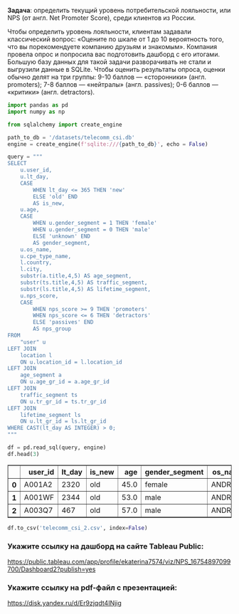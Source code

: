 **Задача**: определить текущий уровень потребительской лояльности, или NPS (от англ. Net Promoter Score), среди клиентов из России. 

Чтобы определить уровень лояльности, клиентам задавали классический вопрос: «Оцените по шкале от 1 до 10 вероятность того, что вы порекомендуете компанию друзьям и знакомым».
Компания провела опрос и попросила вас подготовить дашборд с его итогами. Большую базу данных для такой задачи разворачивать не стали и выгрузили данные в SQLite. 
Чтобы оценить результаты опроса, оценки обычно делят на три группы:
9-10 баллов — «cторонники» (англ. promoters);
7-8 баллов — «нейтралы» (англ. passives);
0-6 баллов — «критики» (англ. detractors).



```python
import pandas as pd
import numpy as np

from sqlalchemy import create_engine
```


```python
path_to_db = '/datasets/telecomm_csi.db'
engine = create_engine(f'sqlite:///{path_to_db}', echo = False)
```


```python
query = """
SELECT 
    u.user_id,
    u.lt_day,
    CASE
        WHEN lt_day <= 365 THEN 'new'
        ELSE 'old' END
        AS is_new,
    u.age,
    CASE 
        WHEN u.gender_segment = 1 THEN 'female'
        WHEN u.gender_segment = 0 THEN 'male'
        ELSE 'unknown' END
        AS gender_segment,
    u.os_name,
    u.cpe_type_name,
    l.country,
    l.city,
    substr(a.title,4,5) AS age_segment,
    substr(ts.title,4,5) AS traffic_segment,
    substr(ls.title,4,5) AS lifetime_segment,
    u.nps_score,
    CASE
        WHEN nps_score >= 9 THEN 'promoters'
        WHEN nps_score <= 6 THEN 'detractors'
        ELSE 'passives' END
        AS nps_group
FROM
    "user" u 
LEFT JOIN
    location l 
    ON u.location_id = l.location_id
LEFT JOIN
    age_segment a
    ON u.age_gr_id = a.age_gr_id
LEFT JOIN
    traffic_segment ts 
    ON u.tr_gr_id = ts.tr_gr_id 
LEFT JOIN
    lifetime_segment ls 
    ON u.lt_gr_id = ls.lt_gr_id
WHERE CAST(lt_day AS INTEGER) > 0;
"""
```


```python
df = pd.read_sql(query, engine)
df.head(3)
```




<div>
<style scoped>
    .dataframe tbody tr th:only-of-type {
        vertical-align: middle;
    }

    .dataframe tbody tr th {
        vertical-align: top;
    }

    .dataframe thead th {
        text-align: right;
    }
</style>
<table border="1" class="dataframe">
  <thead>
    <tr style="text-align: right;">
      <th></th>
      <th>user_id</th>
      <th>lt_day</th>
      <th>is_new</th>
      <th>age</th>
      <th>gender_segment</th>
      <th>os_name</th>
      <th>cpe_type_name</th>
      <th>country</th>
      <th>city</th>
      <th>age_segment</th>
      <th>traffic_segment</th>
      <th>lifetime_segment</th>
      <th>nps_score</th>
      <th>nps_group</th>
    </tr>
  </thead>
  <tbody>
    <tr>
      <th>0</th>
      <td>A001A2</td>
      <td>2320</td>
      <td>old</td>
      <td>45.0</td>
      <td>female</td>
      <td>ANDROID</td>
      <td>SMARTPHONE</td>
      <td>Россия</td>
      <td>Уфа</td>
      <td>45-54</td>
      <td>1-5</td>
      <td>36+</td>
      <td>10</td>
      <td>promoters</td>
    </tr>
    <tr>
      <th>1</th>
      <td>A001WF</td>
      <td>2344</td>
      <td>old</td>
      <td>53.0</td>
      <td>male</td>
      <td>ANDROID</td>
      <td>SMARTPHONE</td>
      <td>Россия</td>
      <td>Киров</td>
      <td>45-54</td>
      <td>1-5</td>
      <td>36+</td>
      <td>10</td>
      <td>promoters</td>
    </tr>
    <tr>
      <th>2</th>
      <td>A003Q7</td>
      <td>467</td>
      <td>old</td>
      <td>57.0</td>
      <td>male</td>
      <td>ANDROID</td>
      <td>SMARTPHONE</td>
      <td>Россия</td>
      <td>Москва</td>
      <td>55-64</td>
      <td>20-25</td>
      <td>13-24</td>
      <td>10</td>
      <td>promoters</td>
    </tr>
  </tbody>
</table>
</div>




```python
df.to_csv('telecomm_csi_2.csv', index=False)
```

### Укажите ссылку на дашборд на сайте Tableau Public:

https://public.tableau.com/app/profile/ekaterina7574/viz/NPS_16754897099700/Dashboard2?publish=yes

### Укажите ссылку на pdf-файл с презентацией:

https://disk.yandex.ru/d/Er9zjqdt4INjig
